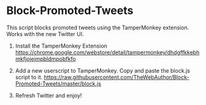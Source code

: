 # Block-Promoted-Tweets
This script blocks promoted tweets using the TamperMonkey extension. Works with the new Twitter UI.

1. Install the TamperMonkey Extension
   https://chrome.google.com/webstore/detail/tampermonkey/dhdgffkkebhmkfjojejmpbldmpobfkfo
   
2. Add a new userscript to TamperMonkey. Copy and paste the block.js script to it.
   https://raw.githubusercontent.com/TheWebAuthor/Block-Promoted-Tweets/master/block.js
   
3. Refresh Twitter and enjoy!
